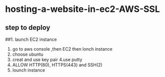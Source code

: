 # hosting-a-website-in-ec2-AWS-SSL
## step to deploy
##1. launch EC2 instance
1. go to aws console ,then EC2 then lonch instance 
2. choose ubuntu
3. creat and use key pair 
4.use putty 
5. ALLOW HTTP(80), HTTPS(443) and SSH(2)
6. lounch instance 
